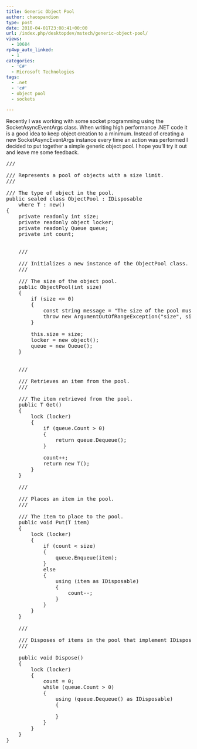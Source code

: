 ```yaml
---
title: Generic Object Pool
author: chaospandion
type: post
date: 2010-04-01T23:08:41+00:00
url: /index.php/desktopdev/mstech/generic-object-pool/
views:
  - 10684
rp4wp_auto_linked:
  - 1
categories:
  - 'C#'
  - Microsoft Technologies
tags:
  - .net
  - 'c#'
  - object pool
  - sockets

---
```

Recently I was working with some socket programming using the SocketAsyncEventArgs class. When writing high performance .NET code it is a good idea to keep object creation to a minimum. Instead of creating a new SocketAsyncEventArgs instance every time an action was performed I decided to put together a simple generic object pool. I hope you&#8217;ll try it out and leave me some feedback. 

<pre>/// <summary>
/// Represents a pool of objects with a size limit.
/// </summary>
/// <typeparam name="T">The type of object in the pool.</typeparam>
public sealed class ObjectPool<T> : IDisposable
	where T : new()
{
	private readonly int size;
	private readonly object locker;
	private readonly Queue<T> queue;
	private int count;


	/// <summary>
	/// Initializes a new instance of the ObjectPool class.
	/// </summary>
	/// <param name="size">The size of the object pool.</param>
	public ObjectPool(int size)
	{
        if (size <= 0)
        {
            const string message = "The size of the pool must be greater than zero.";
            throw new ArgumentOutOfRangeException("size", size, message);
        }

		this.size = size;
		locker = new object();
		queue = new Queue<T>();
	}


	/// <summary>
	/// Retrieves an item from the pool. 
	/// </summary>
	/// <returns>The item retrieved from the pool.</returns>
	public T Get()
	{
		lock (locker)
		{
			if (queue.Count > 0)
			{
				return queue.Dequeue();
			}

			count++;
			return new T();
		}
	}

	/// <summary>
	/// Places an item in the pool.
	/// </summary>
	/// <param name="item">The item to place to the pool.</param>
	public void Put(T item)
	{
		lock (locker)
		{
			if (count < size)
			{
				queue.Enqueue(item);
			}
			else
			{
				using (item as IDisposable)
				{
					count--;
				}
			}
		}
	}

	/// <summary>
	/// Disposes of items in the pool that implement IDisposable.
	/// </summary>
	public void Dispose()
	{
		lock (locker)
		{
            count = 0;
			while (queue.Count > 0)
			{
				using (queue.Dequeue() as IDisposable)
				{

				}
			}
		}
	}
}</pre>